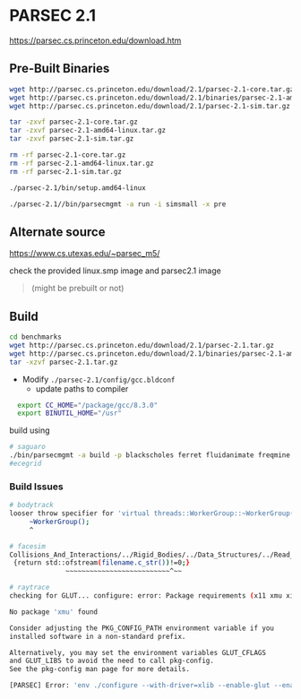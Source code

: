 # PARSEC 2.1

https://parsec.cs.princeton.edu/download.htm

## Pre-Built Binaries

```bash
wget http://parsec.cs.princeton.edu/download/2.1/parsec-2.1-core.tar.gz
wget http://parsec.cs.princeton.edu/download/2.1/binaries/parsec-2.1-amd64-linux.tar.gz
wget http://parsec.cs.princeton.edu/download/2.1/parsec-2.1-sim.tar.gz

tar -zxvf parsec-2.1-core.tar.gz
tar -zxvf parsec-2.1-amd64-linux.tar.gz
tar -zxvf parsec-2.1-sim.tar.gz

rm -rf parsec-2.1-core.tar.gz
rm -rf parsec-2.1-amd64-linux.tar.gz
rm -rf parsec-2.1-sim.tar.gz

./parsec-2.1/bin/setup.amd64-linux 

./parsec-2.1//bin/parsecmgmt -a run -i simsmall -x pre
```

## Alternate source

https://www.cs.utexas.edu/~parsec_m5/

check the provided linux.smp image and parsec2.1 image 
> (might be prebuilt or not) 

## Build

```bash
cd benchmarks
wget http://parsec.cs.princeton.edu/download/2.1/parsec-2.1.tar.gz
wget http://parsec.cs.princeton.edu/download/2.1/binaries/parsec-2.1-amd64-linux.tar.gz
tar -xzvf parsec-2.1.tar.gz
```

- Modify `./parsec-2.1/config/gcc.bldconf`
  - update paths to compiler

```bash
  export CC_HOME="/package/gcc/8.3.0"
  export BINUTIL_HOME="/usr"
```

build using 

```bash
# saguaro
./bin/parsecmgmt -a build -p blackscholes ferret fluidanimate freqmine swaptions vips x264
#ecegrid
```
### Build Issues

```bash
# bodytrack
looser throw specifier for 'virtual threads::WorkerGroup::~WorkerGroup() throw (threads::CondException, threads::MutexException)'
     ~WorkerGroup();
     ^

# facesim
Collisions_And_Interactions/../Rigid_Bodies/../Data_Structures/../Read_Write/FILE_UTILITIES.h:63:40: error: no match for ‘operator!=’ (operand types are ‘std::ofstream’ {aka ‘std::basic_ofstream<char>’} and ‘int’)
 {return std::ofstream(filename.c_str())!=0;}
              ~~~~~~~~~~~~~~~~~~~~~~~~~~^~~

# raytrace
checking for GLUT... configure: error: Package requirements (x11 xmu xi) were not met:

No package 'xmu' found

Consider adjusting the PKG_CONFIG_PATH environment variable if you
installed software in a non-standard prefix.

Alternatively, you may set the environment variables GLUT_CFLAGS
and GLUT_LIBS to avoid the need to call pkg-config.
See the pkg-config man page for more details.

[PARSEC] Error: 'env ./configure --with-driver=xlib --enable-glut --enable-static --disable-shared --prefix=/home/min/a/abhaumic/AdvCompArch/gem5-ltp/benchmarks/parsec-2.1/./pkgs/libs/mesa/inst/amd64-linux.gcc' failed.
```